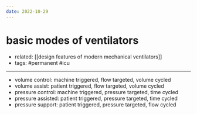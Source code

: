 ```yaml
---
date: 2022-10-29
---
```


# basic modes of ventilators

- related: [[design features of modern mechanical ventilators]]
- tags: #permanent #icu
---

- volume control: machine triggered, flow targeted, volume cycled
- volume assist: patient triggered, flow targeted, volume cycled
- pressure control: machine triggered, pressure targeted, time cycled
- pressure assisted: patient triggered, pressure targeted, time cycled
- pressure support: patient triggered, pressure targeted, flow cycled
